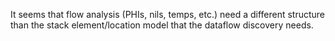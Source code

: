 It seems that flow analysis (PHIs, nils, temps, etc.) need a different structure than the stack element/location model that the dataflow discovery needs.